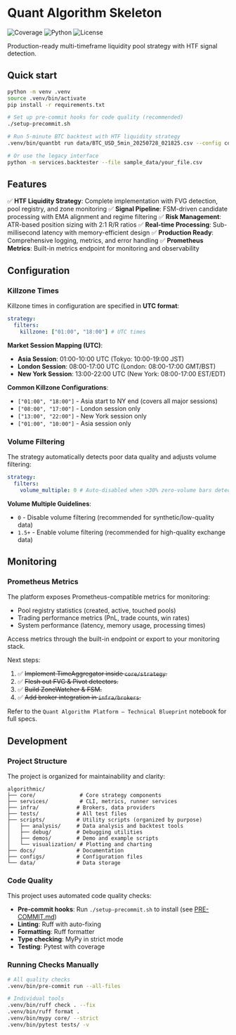 # Quant Algorithm Skeleton

![Coverage](https://img.shields.io/badge/coverage-93%25-brightgreen) ![Python](https://img.shields.io/badge/python-3.11%2B-blue) ![License](https://img.shields.io/badge/license-MIT-green)

Production-ready multi-timeframe liquidity pool strategy with HTF signal detection.

## Quick start

```bash
python -m venv .venv
source .venv/bin/activate
pip install -r requirements.txt

# Set up pre-commit hooks for code quality (recommended)
./setup-precommit.sh

# Run 5-minute BTC backtest with HTF liquidity strategy
.venv/bin/quantbt run data/BTC_USD_5min_20250728_021825.csv --config configs/base.yaml --plot

# Or use the legacy interface
python -m services.backtester --file sample_data/your_file.csv
```

## Features

✅ **HTF Liquidity Strategy**: Complete implementation with FVG detection, pool registry, and zone monitoring
✅ **Signal Pipeline**: FSM-driven candidate processing with EMA alignment and regime filtering
✅ **Risk Management**: ATR-based position sizing with 2:1 R/R ratios
✅ **Real-time Processing**: Sub-millisecond latency with memory-efficient design
✅ **Production Ready**: Comprehensive logging, metrics, and error handling
✅ **Prometheus Metrics**: Built-in metrics endpoint for monitoring and observability

## Configuration

### Killzone Times

Killzone times in configuration are specified in **UTC format**:

```yaml
strategy:
  filters:
    killzone: ["01:00", "18:00"] # UTC times
```

**Market Session Mapping (UTC)**:

- **Asia Session**: 01:00-10:00 UTC (Tokyo: 10:00-19:00 JST)
- **London Session**: 08:00-17:00 UTC (London: 08:00-17:00 GMT/BST)
- **New York Session**: 13:00-22:00 UTC (New York: 08:00-17:00 EST/EDT)

**Common Killzone Configurations**:

- `["01:00", "18:00"]` - Asia start to NY end (covers all major sessions)
- `["08:00", "17:00"]` - London session only
- `["13:00", "22:00"]` - New York session only
- `["01:00", "10:00"]` - Asia session only

### Volume Filtering

The strategy automatically detects poor data quality and adjusts volume filtering:

```yaml
strategy:
  filters:
    volume_multiple: 0 # Auto-disabled when >30% zero-volume bars detected
```

**Volume Multiple Guidelines**:

- `0` - Disable volume filtering (recommended for synthetic/low-quality data)
- `1.5+` - Enable volume filtering (recommended for high-quality exchange data)

## Monitoring

### Prometheus Metrics

The platform exposes Prometheus-compatible metrics for monitoring:

- Pool registry statistics (created, active, touched pools)
- Trading performance metrics (PnL, trade counts, win rates)
- System performance (latency, memory usage, processing times)

Access metrics through the built-in endpoint or export to your monitoring stack.

Next steps:

1. ✅ ~~Implement TimeAggregator inside `core/strategy`.~~
2. ✅ ~~Flesh out FVG & Pivot detectors.~~
3. ✅ ~~Build ZoneWatcher & FSM.~~
4. ✅ ~~Add broker integration in `infra/brokers`.~~

Refer to the `Quant Algorithm Platform – Technical Blueprint` notebook for full specs.

## Development

### Project Structure

The project is organized for maintainability and clarity:

```
algorithmic/
├── core/              # Core strategy components
├── services/          # CLI, metrics, runner services
├── infra/            # Brokers, data providers
├── tests/            # All test files
├── scripts/          # Utility scripts (organized by purpose)
│   ├── analysis/     # Data analysis and backtest tools
│   ├── debug/        # Debugging utilities
│   ├── demos/        # Demo and example scripts
│   └── visualization/ # Plotting and charting
├── docs/             # Documentation
├── configs/          # Configuration files
└── data/             # Data storage
```

### Code Quality

This project uses automated code quality checks:

- **Pre-commit hooks**: Run `./setup-precommit.sh` to install (see [PRE-COMMIT.md](PRE-COMMIT.md))
- **Linting**: Ruff with auto-fixing
- **Formatting**: Ruff formatter
- **Type checking**: MyPy in strict mode
- **Testing**: Pytest with coverage

### Running Checks Manually

```bash
# All quality checks
.venv/bin/pre-commit run --all-files

# Individual tools
.venv/bin/ruff check . --fix
.venv/bin/ruff format .
.venv/bin/mypy core/ --strict
.venv/bin/pytest tests/ -v
```
